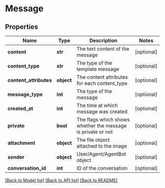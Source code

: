 # Message

## Properties
Name | Type | Description | Notes
------------ | ------------- | ------------- | -------------
**content** | **str** | The text content of the message | [optional] 
**content_type** | **str** | The type of the template message | [optional] 
**content_attributes** | **object** | The content attributes for each content_type | [optional] 
**message_type** | **int** | The type of the message | [optional] 
**created_at** | **int** | The time at which message was created | [optional] 
**private** | **bool** | The flags which shows whether the message is private or not | [optional] 
**attachment** | **object** | The file object attached to the image | [optional] 
**sender** | **object** | User/Agent/AgentBot object | [optional] 
**conversation_id** | **int** | ID of the conversation | [optional] 

[[Back to Model list]](../README.md#documentation-for-models) [[Back to API list]](../README.md#documentation-for-api-endpoints) [[Back to README]](../README.md)

